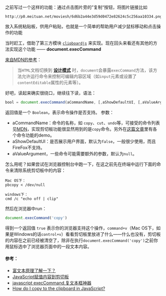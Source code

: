 之前写过一个这样的功能：通过点击图片旁的”复制“按钮，将图片链接比如 
```
http://p0.meituan.net/moviesh/6d6b2a44e3d59d0472e82624c5c256aa10334.png
```
放入系统粘贴板，供用户粘贴，也就是一个简单的帮助用户减少鼠标移动和点击操作的功能

当时赶工，借助了第三方模块 [`clipboardjs`](https://clipboardjs.com/) 来实现。现在回头来看还有其他的方法实现这个功能 —— **document.execCommand**

[来自MDN的参考](https://developer.mozilla.org/zh-CN/docs/Web/API/Document/execCommand)：

> 当`HTML`文档切换到 [**设计模式**](https://developer.mozilla.org/zh-CN/docs/Web/API/Document/designMode) 时，`document`会暴露`execCommand`方法，该方法允许运行命令来控制可编辑内容区域（如`input`元素或设置了`contentEditable`属性的元素等）。

好吧，读起来确实很绕口，继续往下读，语法：
```js
bool = document.execCommand(aCommandName, [,aShowDefaultUI, [,aValueArgument]])
```
返回值是一个 `Boolean`，表示命令操作是否支持。
参数：
- aCommandName：命令的名称，如 `copy`、`cut`、`undo`等，可接受的命令列表见[MDN](https://developer.mozilla.org/zh-CN/docs/Web/API/Document/execCommand#%E5%91%BD%E4%BB%A4)，实现剪切板功能很显然用到的是`copy`命令。另外在[这篇文章](https://blog.csdn.net/gertyy/article/details/65936318)里有各个命令功能的demo。
- aShowDefaultUI：是否展示用户界面，默认为`false`，一般很少使用，而且FireFox不支持。
- aValueArgument，一些命令可能需要额外的参数，默认为`null`。

怎么用呢？如果尝试在浏览器控制台中跑一下，在这之前先在终端中运行下面的命令来清除系统剪切板中的内容：
```shell
Mac OS下：
pbcopy < /dev/null

windows下：
cmd /c "echo off | clip"
```
然后在浏览器中run：
```js
document.execCommand('copy')
```
得到一个返回值 `true` 表示你的浏览器支持这个操作，`command+v`（Mac OS下，如果是Windows的话`control+v`）看看剪切板里放进了什么——什么也没有，剪切板的内容在之前已经被清空了，除非在执行```document.execCommand('copy')```之前你用鼠标选中了浏览器页面中的一段文本内容。

#### 参考：
- [富文本原理了解一下？](https://juejin.im/post/5cfe4e8a6fb9a07ec63b09a4)
- [JavaScript赋值内容到剪切板](https://github.com/axuebin/articles/issues/26)
- [javascript execCommand,复文本框神器](https://blog.csdn.net/gertyy/article/details/65936318)
- [How do I copy to the clipboard in JavaScript?](https://stackoverflow.com/questions/400212/how-do-i-copy-to-the-clipboard-in-javascript)